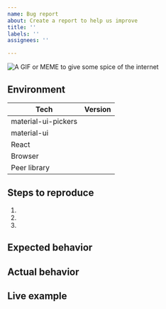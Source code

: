 ```yaml
---
name: Bug report
about: Create a report to help us improve
title: ''
labels: ''
assignees: ''

---
```


<!-- Thanks so much for your time taking to open an issue, your work is appreciated! ❤️ -->

<!-- If you don't mind add a fun gif or meme, but no pressure -->
![A GIF or MEME to give some spice of the internet](url)

## Environment

| Tech                | Version |
|---------------------|---------|
| material-ui-pickers |         |
| material-ui         |         |
| React               |         |
| Browser             |         |
| Peer library        |         | <!-- date-fns, luxon or moment and version  -->

## Steps to reproduce
1.
2.
3.

## Expected behavior
<!-- What behavior do you expect? -->

## Actual behavior
<!-- What behavior do you see? -->

## Live example
<!--
    Live examples help us to investigate bugs and save our time.
    Please try to make this example as simple as possible.
    To create an example you can use this playground:
    https://codesandbox.io/s/6wxqo5mxnz
-->
